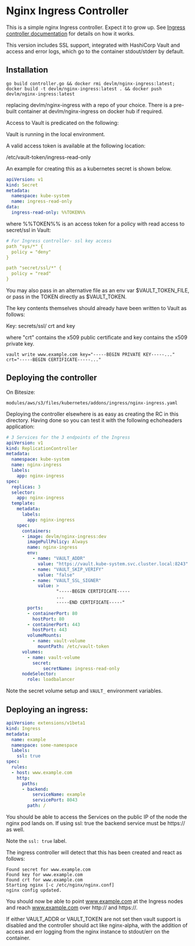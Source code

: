 # Nginx Ingress Controller

This is a simple nginx Ingress controller. Expect it to grow up. See [Ingress controller documentation](../README.md) for details on how it works.

This version includes SSL support, integrated with HashiCorp Vault and access and error logs, which go to the container stdout/stderr by default.

## Installation

```
go build controller.go && docker rmi devlm/nginx-ingress:latest; docker build -t devlm/nginx-ingress:latest . && docker push devlm/nginx-ingress:latest
```

replacing devlm/nginx-ingress with a repo of your choice. There is a pre-built container at devlm/nginx-ingress on docker hub if required.

Access to Vault is predicated on the following:

Vault is running in the local environment.

A valid access token is available at the following location:

/etc/vault-token/ingress-read-only

An example for creating this as a kubernetes secret is shown below.

```yaml
apiVersion: v1
kind: Secret
metadata:
  namespace: kube-system
  name: ingress-read-only
data:
  ingress-read-only: %%TOKEN%%
```

where %%TOKEN%% is an access token for a policy with read access to secret/ssl in Vault:

```yaml
# For Ingress controller- ssl key access
path "sys/*" {
  policy = "deny"
}

path "secret/ssl/*" {
  policy = "read"
}
```
You may also pass in an alternative file as an env var $VAULT_TOKEN_FILE, or pass in the TOKEN directly as $VAULT_TOKEN.

The key contents themselves should already have been written to Vault as follows:

Key: secrets/ssl/<hostname> crt and key

where "crt" contains the x509 public certificate and key contains the x509 private key.

```
vault write www.example.com key="-----BEGIN PRIVATE KEY-----..." crt="-----BEGIN CERTIFICATE-----..."
```

## Deploying the controller

On Bitesize:

`modules/aws/s3/files/kubernetes/addons/ingress/nginx-ingress.yaml`

Deploying the controller elsewhere is as easy as creating the RC in this directory. Having done so you can test it with the following echoheaders application:

```yaml
# 3 Services for the 3 endpoints of the Ingress
apiVersion: v1
kind: ReplicationController
metadata:
  namespace: kube-system
  name: nginx-ingress
  labels:
    app: nginx-ingress
spec:
  replicas: 3
  selector:
    app: nginx-ingress
  template:
    metadata:
      labels:
        app: nginx-ingress
    spec:
      containers:
      - image: devlm/nginx-ingress:dev
        imagePullPolicy: Always
        name: nginx-ingress
        env:
          - name: "VAULT_ADDR"
            value: "https://vault.kube-system.svc.cluster.local:8243"
          - name: "VAULT_SKIP_VERIFY"
            value: "false"
          - name: "VAULT_SSL_SIGNER"
            value: >
                   "-----BEGIN CERTIFICATE-----
                   ...
                   -----END CERTIFICATE-----"
        ports:
        - containerPort: 80
          hostPort: 80
        - containerPort: 443
          hostPort: 443
        volumeMounts:
          - name: vault-volume
            mountPath: /etc/vault-token
      volumes:
        - name: vault-volume
          secret:
              secretName: ingress-read-only
      nodeSelector:
        role: loadbalancer
```

Note the secret volume setup and `VAULT_` environment variables.

## Deploying an ingress:

```yaml
apiVersion: extensions/v1beta1
kind: Ingress
metadata:
  name: example
  namespace: some-namespace
  labels:
    ssl: true
spec:
  rules:
  - host: www.example.com
    http:
      paths:
      - backend:
          serviceName: example
          servicePort: 8043
        path: /
```
You should be able to access the Services on the public IP of the node the nginx pod lands on. If using ssl: true the backend service must be https:// as well.

Note the `ssl: true` label.

The ingress controller will detect that this has been created and react as follows:

```
Found secret for www.example.com
Found key for www.example.com
Found crt for www.example.com
Starting nginx [-c /etc/nginx/nginx.conf]
nginx config updated.
```

You should now be able to point www.example.com at the Ingress nodes and reach www.example.com over http:// and https://.

If either VAULT_ADDR or VAULT_TOKEN are not set then vault support is disabled and the controller should act like nginx-alpha, with the addition of access and err logging from the nginx instance to stdout/err on the container.